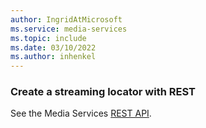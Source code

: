 ```yaml
---
author: IngridAtMicrosoft
ms.service: media-services 
ms.topic: include
ms.date: 03/10/2022
ms.author: inhenkel
---
```


### Create a streaming locator with REST

See the Media Services [REST API](/rest/api/media/streaming-locators/create).

